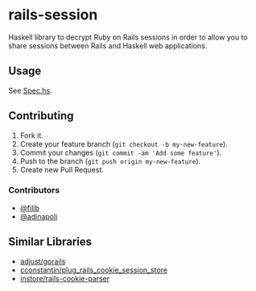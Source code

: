 # rails-session

Haskell library to decrypt Ruby on Rails sessions in order to allow you to share
sessions between Rails and Haskell web applications.

## Usage

See [Spec.hs](https://github.com/iconnect/regex/blob/master/test/Spec.hs).

## Contributing

1. Fork it.
2. Create your feature branch (`git checkout -b my-new-feature`).
3. Commit your changes (`git commit -am 'Add some feature'`).
4. Push to the branch (`git push origin my-new-feature`).
5. Create new Pull Request.

### Contributors

- [@filib](https://github.com/filib)
- [@adinapoli](https://github.com/adinapoli)

## Similar Libraries

- [adjust/gorails](https://github.com/adjust/gorails)
- [cconstantin/plug_rails_cookie_session_store](https://github.com/cconstantin/plug_rails_cookie_session_store)
- [instore/rails-cookie-parser](https://github.com/instore/rails-cookie-parser)
